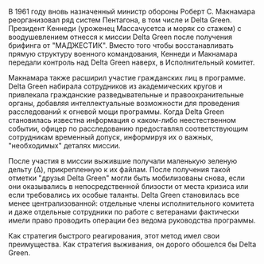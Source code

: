 В 1961 году вновь назначенный министр обороны Роберт С. Макнамара реорганизовал ряд систем Пентагона, в том числе и Delta Green. Президент Кеннеди (уроженец Массачусетса и моряк со стажем) с воодушевлением отнесся к миссии Delta Green после получения брифинга от "МАДЖЕСТИК". Вместо того чтобы восстанавливать прямую структуру военного командования, Кеннеди и Макнамара передали контроль над Delta Green наверх, в Исполнительный комитет.

Макнамара также расширил участие гражданских лиц в программе. Delta Green набирала сотрудников из академических кругов и привлекала гражданские разведывательные и правоохранительные органы, добавляя интеллектуальные возможности для проведения расследований к огневой мощи программы. Когда Delta Green становилась известна информация о каком-либо неестественном событии, офицер по расследованию предоставлял соответствующим сотрудникам временный допуск, информируя их о важных, "необходимых" деталях миссии.

После участия в миссии выжившие получали маленькую зеленую дельту (Δ), прикрепленную к их файлам. После получения такой отметки "друзья Delta Green" могли быть мобилизованы снова, если они оказывались в непосредственной близости от места кризиса или если требовались их особые таланты. Delta Green становилась все менее централизованной: отдельные члены исполнительного комитета и даже отдельные сотрудники по работе с ветеранами фактически имели право проводить операции без ведома руководства программы.

Как стратегия быстрого реагирования, этот метод имел свои преимущества. Как стратегия выживания, он дорого обошелся бы Delta Green.